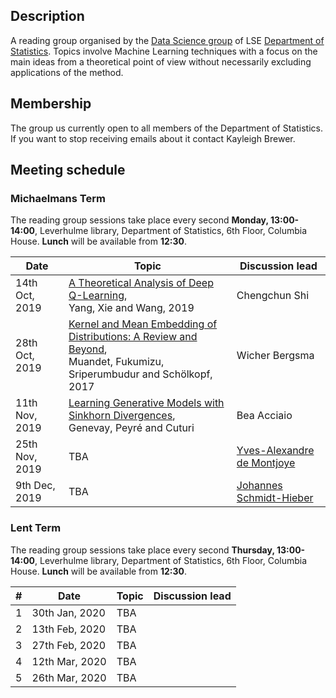 ## Description

A reading group organised by the [Data Science group](http://www.lse.ac.uk/Statistics/Research/Data-Science) of LSE [Department of Statistics](http://www.lse.ac.uk/Statistics). Topics involve Machine Learning techniques with a focus on the main ideas from a theoretical point of view without necessarily excluding applications of the method.

## Membership

The group us currently open to all members of the Department of Statistics. If you want to stop receiving emails about it contact Kayleigh Brewer.

## Meeting schedule

### Michaelmans Term

The reading group sessions take place every second **Monday, 13:00-14:00**, Leverhulme library, Department of Statistics, 6th Floor, Columbia House. **Lunch** will be available from **12:30**.

| Date                        | Topic                                                           | Discussion lead |
|-----------------------------|-----------------------------------------------------------------|-----------------|
| 14th Oct, 2019         |  [A Theoretical Analysis of Deep Q-Learning](https://arxiv.org/abs/1901.00137),<br/> Yang, Xie and Wang, 2019 | Chengchun Shi    |
| 28th Oct, 2019        |  [Kernel and Mean Embedding of Distributions: A Review and Beyond](https://arxiv.org/abs/1605.09522),<br/> Muandet, Fukumizu, Sriperumbudur and Schölkopf, 2017                                                         | Wicher Bergsma |
|  11th Nov, 2019    |  [Learning Generative Models with Sinkhorn Divergences](https://arxiv.org/abs/1706.00292),<br/> Genevay, Peyré and Cuturi                     |  Bea Acciaio    |
| 25th Nov, 2019       |  TBA    |  [Yves-Alexandre de Montjoye](https://www.demontjoye.com)       |
| 9th Dec, 2019       |  TBA     |  [Johannes Schmidt-Hieber](https://wwwhome.ewi.utwente.nl/~schmidtaj/index.html)    |

### Lent Term

The reading group sessions take place every second **Thursday, 13:00-14:00**, Leverhulme library, Department of Statistics, 6th Floor, Columbia House. **Lunch** will be available from **12:30**.

| # | Date                      | Topic                                                             | Discussion lead |
|---|---------------------------|-------------------------------------------------------------------|-----------------|
| 1 | 30th Jan, 2020         | TBA  |   |
| 2 | 13th Feb, 2020        |  TBA |  |
| 3 | 27th Feb, 2020    | TBA  |     |
| 4 | 12th Mar, 2020      |  TBA  |         |
| 5 | 26th Mar, 2020      |  TBA     |        |
